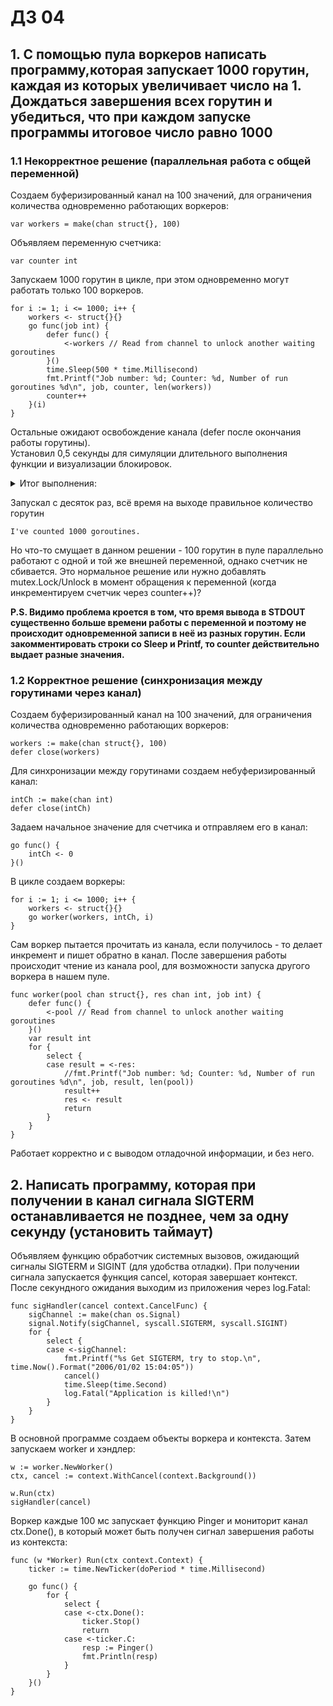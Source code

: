 # ДЗ 04

## 1. С помощью пула воркеров написать программу,которая запускает 1000 горутин, каждая из которых увеличивает число на 1. Дождаться завершения всех горутин и убедиться, что при каждом запуске программы итоговое число равно 1000
### 1.1 Некорректное решение (параллельная работа с общей переменной) 
Создаем буферизированный канал на 100 значений, для ограничения количества одновременно работающих воркеров:  
``` golang
var workers = make(chan struct{}, 100)
```

Объявляем переменную счетчика:  
``` golang
var counter int
```

Запускаем 1000 горутин в цикле, при этом одновременно могут работать только 100 воркеров.
```golang
for i := 1; i <= 1000; i++ {
    workers <- struct{}{}
    go func(job int) {
        defer func() {
            <-workers // Read from channel to unlock another waiting goroutines
        }()
        time.Sleep(500 * time.Millisecond)
        fmt.Printf("Job number: %d; Counter: %d, Number of run goroutines %d\n", job, counter, len(workers))
        counter++
    }(i)
}
```

Остальные ожидают освобождение канала (defer после окончания работы горутины).  
Установил 0,5 секунды для симуляции длительного выполнения функции и визуализации блокировок.

<details>
<summary>Итог выполнения:  </summary>
<pre>
Job number: 15; Counter: 0, Number of run goroutines 100 
Job number: 8; Counter: 0, Number of run goroutines 100  
Job number: 22; Counter: 0, Number of run goroutines 100 
Job number: 2; Counter: 0, Number of run goroutines 100  
Job number: 24; Counter: 0, Number of run goroutines 100 
Job number: 30; Counter: 0, Number of run goroutines 100 
Job number: 29; Counter: 0, Number of run goroutines 100 
Job number: 27; Counter: 0, Number of run goroutines 100 
Job number: 26; Counter: 0, Number of run goroutines 100 
Job number: 28; Counter: 0, Number of run goroutines 100 
Job number: 21; Counter: 0, Number of run goroutines 100 
Job number: 23; Counter: 0, Number of run goroutines 100 
Job number: 17; Counter: 0, Number of run goroutines 100 
Job number: 16; Counter: 0, Number of run goroutines 100 
Job number: 11; Counter: 0, Number of run goroutines 100
Job number: 14; Counter: 0, Number of run goroutines 100
Job number: 10; Counter: 0, Number of run goroutines 100
Job number: 9; Counter: 0, Number of run goroutines 100
Job number: 32; Counter: 0, Number of run goroutines 100
Job number: 100; Counter: 0, Number of run goroutines 100
Job number: 99; Counter: 0, Number of run goroutines 100
Job number: 98; Counter: 0, Number of run goroutines 100
Job number: 97; Counter: 0, Number of run goroutines 100
Job number: 96; Counter: 0, Number of run goroutines 100
Job number: 95; Counter: 0, Number of run goroutines 100
Job number: 94; Counter: 0, Number of run goroutines 100
Job number: 93; Counter: 0, Number of run goroutines 100
Job number: 92; Counter: 0, Number of run goroutines 100
Job number: 91; Counter: 0, Number of run goroutines 100
Job number: 90; Counter: 0, Number of run goroutines 100
Job number: 89; Counter: 0, Number of run goroutines 100
Job number: 88; Counter: 0, Number of run goroutines 100
Job number: 87; Counter: 0, Number of run goroutines 100
Job number: 86; Counter: 0, Number of run goroutines 100
Job number: 85; Counter: 0, Number of run goroutines 100
Job number: 84; Counter: 0, Number of run goroutines 100
Job number: 83; Counter: 0, Number of run goroutines 100
Job number: 82; Counter: 0, Number of run goroutines 100
Job number: 81; Counter: 0, Number of run goroutines 100
Job number: 80; Counter: 0, Number of run goroutines 100
Job number: 79; Counter: 0, Number of run goroutines 100
Job number: 55; Counter: 0, Number of run goroutines 100
Job number: 54; Counter: 0, Number of run goroutines 100
Job number: 53; Counter: 0, Number of run goroutines 100
Job number: 52; Counter: 0, Number of run goroutines 100
Job number: 51; Counter: 0, Number of run goroutines 100
Job number: 50; Counter: 0, Number of run goroutines 100
Job number: 49; Counter: 0, Number of run goroutines 100
Job number: 56; Counter: 0, Number of run goroutines 100
Job number: 48; Counter: 0, Number of run goroutines 100
Job number: 47; Counter: 0, Number of run goroutines 100
Job number: 78; Counter: 0, Number of run goroutines 100
Job number: 46; Counter: 0, Number of run goroutines 100
Job number: 77; Counter: 0, Number of run goroutines 100
Job number: 45; Counter: 0, Number of run goroutines 100
Job number: 44; Counter: 0, Number of run goroutines 100
Job number: 76; Counter: 0, Number of run goroutines 100
Job number: 43; Counter: 0, Number of run goroutines 100
Job number: 75; Counter: 0, Number of run goroutines 100
Job number: 42; Counter: 0, Number of run goroutines 100
Job number: 74; Counter: 0, Number of run goroutines 100
Job number: 41; Counter: 0, Number of run goroutines 100
Job number: 73; Counter: 0, Number of run goroutines 100
Job number: 40; Counter: 0, Number of run goroutines 100
Job number: 39; Counter: 0, Number of run goroutines 100
Job number: 38; Counter: 0, Number of run goroutines 100
Job number: 72; Counter: 0, Number of run goroutines 100
Job number: 37; Counter: 0, Number of run goroutines 100
Job number: 71; Counter: 0, Number of run goroutines 100
Job number: 36; Counter: 0, Number of run goroutines 100
Job number: 70; Counter: 0, Number of run goroutines 100
Job number: 35; Counter: 0, Number of run goroutines 100
Job number: 69; Counter: 0, Number of run goroutines 100
Job number: 34; Counter: 0, Number of run goroutines 100
Job number: 68; Counter: 0, Number of run goroutines 100
Job number: 33; Counter: 0, Number of run goroutines 100
Job number: 61; Counter: 0, Number of run goroutines 100
Job number: 65; Counter: 0, Number of run goroutines 100
Job number: 60; Counter: 0, Number of run goroutines 100
Job number: 67; Counter: 0, Number of run goroutines 100
Job number: 59; Counter: 0, Number of run goroutines 100
Job number: 66; Counter: 0, Number of run goroutines 100
Job number: 58; Counter: 0, Number of run goroutines 100
Job number: 57; Counter: 0, Number of run goroutines 100
Job number: 64; Counter: 0, Number of run goroutines 100
Job number: 63; Counter: 0, Number of run goroutines 100
Job number: 1; Counter: 0, Number of run goroutines 100
Job number: 6; Counter: 0, Number of run goroutines 100
Job number: 31; Counter: 0, Number of run goroutines 100
Job number: 5; Counter: 0, Number of run goroutines 100
Job number: 4; Counter: 0, Number of run goroutines 100
Job number: 3; Counter: 0, Number of run goroutines 100
Job number: 19; Counter: 0, Number of run goroutines 100
Job number: 12; Counter: 0, Number of run goroutines 100
Job number: 13; Counter: 0, Number of run goroutines 100
Job number: 25; Counter: 0, Number of run goroutines 100
Job number: 7; Counter: 0, Number of run goroutines 100
Job number: 20; Counter: 0, Number of run goroutines 100 
Job number: 18; Counter: 0, Number of run goroutines 100
Job number: 62; Counter: 0, Number of run goroutines 100
Job number: 133; Counter: 100, Number of run goroutines 100 
Job number: 138; Counter: 100, Number of run goroutines 100 
Job number: 153; Counter: 102, Number of run goroutines 100
Job number: 127; Counter: 100, Number of run goroutines 100
Job number: 136; Counter: 100, Number of run goroutines 100
Job number: 137; Counter: 100, Number of run goroutines 100
Job number: 116; Counter: 100, Number of run goroutines 100
Job number: 154; Counter: 107, Number of run goroutines 100
Job number: 107; Counter: 100, Number of run goroutines 100
Job number: 108; Counter: 100, Number of run goroutines 100
Job number: 109; Counter: 100, Number of run goroutines 100
Job number: 111; Counter: 100, Number of run goroutines 100
Job number: 112; Counter: 100, Number of run goroutines 100
Job number: 113; Counter: 100, Number of run goroutines 100
Job number: 110; Counter: 100, Number of run goroutines 100
Job number: 114; Counter: 100, Number of run goroutines 100
Job number: 115; Counter: 100, Number of run goroutines 100
Job number: 140; Counter: 100, Number of run goroutines 100
Job number: 152; Counter: 100, Number of run goroutines 100
Job number: 163; Counter: 119, Number of run goroutines 100
Job number: 141; Counter: 100, Number of run goroutines 100
Job number: 102; Counter: 100, Number of run goroutines 100
Job number: 103; Counter: 100, Number of run goroutines 100
Job number: 165; Counter: 123, Number of run goroutines 100
Job number: 143; Counter: 100, Number of run goroutines 100
Job number: 104; Counter: 100, Number of run goroutines 100
Job number: 126; Counter: 100, Number of run goroutines 100
Job number: 168; Counter: 127, Number of run goroutines 100
Job number: 132; Counter: 100, Number of run goroutines 100
Job number: 139; Counter: 100, Number of run goroutines 100
Job number: 128; Counter: 100, Number of run goroutines 100
Job number: 130; Counter: 100, Number of run goroutines 100
Job number: 129; Counter: 100, Number of run goroutines 100
Job number: 122; Counter: 100, Number of run goroutines 100
Job number: 148; Counter: 100, Number of run goroutines 100
Job number: 174; Counter: 135, Number of run goroutines 100
Job number: 145; Counter: 100, Number of run goroutines 100
Job number: 118; Counter: 100, Number of run goroutines 100
Job number: 146; Counter: 100, Number of run goroutines 100
Job number: 176; Counter: 139, Number of run goroutines 100
Job number: 119; Counter: 100, Number of run goroutines 100
Job number: 123; Counter: 100, Number of run goroutines 100
Job number: 182; Counter: 142, Number of run goroutines 100
Job number: 124; Counter: 100, Number of run goroutines 100
Job number: 121; Counter: 100, Number of run goroutines 100
Job number: 125; Counter: 100, Number of run goroutines 100
Job number: 134; Counter: 100, Number of run goroutines 100
Job number: 150; Counter: 100, Number of run goroutines 100
Job number: 149; Counter: 100, Number of run goroutines 100
Job number: 186; Counter: 149, Number of run goroutines 100
Job number: 144; Counter: 100, Number of run goroutines 100
Job number: 151; Counter: 100, Number of run goroutines 100
Job number: 106; Counter: 100, Number of run goroutines 100
Job number: 105; Counter: 100, Number of run goroutines 100
Job number: 155; Counter: 107, Number of run goroutines 100
Job number: 156; Counter: 107, Number of run goroutines 100
Job number: 157; Counter: 110, Number of run goroutines 100
Job number: 158; Counter: 110, Number of run goroutines 100
Job number: 159; Counter: 110, Number of run goroutines 100
Job number: 160; Counter: 114, Number of run goroutines 100
Job number: 161; Counter: 114, Number of run goroutines 100
Job number: 101; Counter: 100, Number of run goroutines 100
Job number: 164; Counter: 119, Number of run goroutines 100
Job number: 162; Counter: 119, Number of run goroutines 100
Job number: 142; Counter: 100, Number of run goroutines 100
Job number: 166; Counter: 123, Number of run goroutines 100
Job number: 131; Counter: 100, Number of run goroutines 100
Job number: 167; Counter: 127, Number of run goroutines 100
Job number: 171; Counter: 130, Number of run goroutines 100
Job number: 172; Counter: 130, Number of run goroutines 100
Job number: 170; Counter: 130, Number of run goroutines 100
Job number: 169; Counter: 130, Number of run goroutines 100
Job number: 117; Counter: 100, Number of run goroutines 100
Job number: 173; Counter: 135, Number of run goroutines 100
Job number: 175; Counter: 135, Number of run goroutines 100
Job number: 147; Counter: 100, Number of run goroutines 100
Job number: 178; Counter: 139, Number of run goroutines 100
Job number: 177; Counter: 139, Number of run goroutines 100
Job number: 120; Counter: 100, Number of run goroutines 100
Job number: 180; Counter: 142, Number of run goroutines 100
Job number: 181; Counter: 142, Number of run goroutines 100
Job number: 179; Counter: 142, Number of run goroutines 100
Job number: 183; Counter: 145, Number of run goroutines 100
Job number: 184; Counter: 145, Number of run goroutines 100
Job number: 185; Counter: 145, Number of run goroutines 100
Job number: 189; Counter: 149, Number of run goroutines 100
Job number: 135; Counter: 100, Number of run goroutines 100
Job number: 187; Counter: 149, Number of run goroutines 100
Job number: 188; Counter: 149, Number of run goroutines 100
Job number: 190; Counter: 152, Number of run goroutines 100
Job number: 191; Counter: 152, Number of run goroutines 100
Job number: 192; Counter: 152, Number of run goroutines 100
Job number: 193; Counter: 152, Number of run goroutines 100
Job number: 195; Counter: 156, Number of run goroutines 100
Job number: 196; Counter: 156, Number of run goroutines 100
Job number: 194; Counter: 156, Number of run goroutines 100
Job number: 198; Counter: 160, Number of run goroutines 100
Job number: 197; Counter: 160, Number of run goroutines 100
Job number: 200; Counter: 165, Number of run goroutines 100
Job number: 199; Counter: 165, Number of run goroutines 100
Job number: 250; Counter: 200, Number of run goroutines 100 
Job number: 299; Counter: 200, Number of run goroutines 100 
Job number: 201; Counter: 200, Number of run goroutines 100
Job number: 214; Counter: 200, Number of run goroutines 100
Job number: 217; Counter: 200, Number of run goroutines 100
Job number: 215; Counter: 200, Number of run goroutines 100
Job number: 216; Counter: 200, Number of run goroutines 100
Job number: 218; Counter: 200, Number of run goroutines 100
Job number: 222; Counter: 200, Number of run goroutines 100
Job number: 220; Counter: 200, Number of run goroutines 100
Job number: 221; Counter: 200, Number of run goroutines 100
Job number: 225; Counter: 200, Number of run goroutines 100
Job number: 226; Counter: 200, Number of run goroutines 100
Job number: 224; Counter: 200, Number of run goroutines 100
Job number: 229; Counter: 200, Number of run goroutines 100
Job number: 230; Counter: 200, Number of run goroutines 100
Job number: 228; Counter: 200, Number of run goroutines 100
Job number: 235; Counter: 200, Number of run goroutines 100
Job number: 242; Counter: 200, Number of run goroutines 100
Job number: 249; Counter: 200, Number of run goroutines 100
Job number: 298; Counter: 200, Number of run goroutines 100
Job number: 211; Counter: 200, Number of run goroutines 100
Job number: 212; Counter: 200, Number of run goroutines 100
Job number: 300; Counter: 200, Number of run goroutines 100
Job number: 213; Counter: 200, Number of run goroutines 100
Job number: 219; Counter: 200, Number of run goroutines 100
Job number: 207; Counter: 200, Number of run goroutines 100
Job number: 202; Counter: 200, Number of run goroutines 100
Job number: 239; Counter: 200, Number of run goroutines 100
Job number: 251; Counter: 200, Number of run goroutines 100
Job number: 223; Counter: 200, Number of run goroutines 100
Job number: 210; Counter: 200, Number of run goroutines 100
Job number: 275; Counter: 200, Number of run goroutines 100
Job number: 232; Counter: 200, Number of run goroutines 100
Job number: 227; Counter: 200, Number of run goroutines 100
Job number: 231; Counter: 200, Number of run goroutines 100
Job number: 264; Counter: 200, Number of run goroutines 100
Job number: 252; Counter: 200, Number of run goroutines 100
Job number: 276; Counter: 200, Number of run goroutines 100
Job number: 277; Counter: 200, Number of run goroutines 100
Job number: 253; Counter: 200, Number of run goroutines 100
Job number: 254; Counter: 200, Number of run goroutines 100
Job number: 278; Counter: 200, Number of run goroutines 100
Job number: 255; Counter: 200, Number of run goroutines 100
Job number: 280; Counter: 200, Number of run goroutines 100
Job number: 267; Counter: 200, Number of run goroutines 100
Job number: 256; Counter: 200, Number of run goroutines 100
Job number: 236; Counter: 200, Number of run goroutines 100
Job number: 281; Counter: 200, Number of run goroutines 100
Job number: 204; Counter: 200, Number of run goroutines 100
Job number: 257; Counter: 200, Number of run goroutines 100
Job number: 279; Counter: 200, Number of run goroutines 100
Job number: 258; Counter: 200, Number of run goroutines 100
Job number: 205; Counter: 200, Number of run goroutines 100
Job number: 259; Counter: 200, Number of run goroutines 100
Job number: 203; Counter: 200, Number of run goroutines 100
Job number: 260; Counter: 200, Number of run goroutines 100
Job number: 268; Counter: 200, Number of run goroutines 100
Job number: 261; Counter: 200, Number of run goroutines 100
Job number: 265; Counter: 200, Number of run goroutines 100
Job number: 262; Counter: 200, Number of run goroutines 100
Job number: 282; Counter: 200, Number of run goroutines 100
Job number: 263; Counter: 200, Number of run goroutines 100
Job number: 283; Counter: 200, Number of run goroutines 100
Job number: 206; Counter: 200, Number of run goroutines 100
Job number: 271; Counter: 200, Number of run goroutines 100
Job number: 285; Counter: 200, Number of run goroutines 100
Job number: 208; Counter: 200, Number of run goroutines 100
Job number: 266; Counter: 200, Number of run goroutines 100
Job number: 284; Counter: 200, Number of run goroutines 100
Job number: 269; Counter: 200, Number of run goroutines 100
Job number: 287; Counter: 200, Number of run goroutines 100
Job number: 209; Counter: 200, Number of run goroutines 100
Job number: 272; Counter: 200, Number of run goroutines 100
Job number: 270; Counter: 200, Number of run goroutines 100
Job number: 288; Counter: 200, Number of run goroutines 100
Job number: 233; Counter: 200, Number of run goroutines 100
Job number: 286; Counter: 200, Number of run goroutines 100
Job number: 234; Counter: 200, Number of run goroutines 100
Job number: 273; Counter: 200, Number of run goroutines 100
Job number: 292; Counter: 200, Number of run goroutines 100
Job number: 243; Counter: 200, Number of run goroutines 100
Job number: 274; Counter: 200, Number of run goroutines 100
Job number: 237; Counter: 200, Number of run goroutines 100
Job number: 238; Counter: 200, Number of run goroutines 100
Job number: 296; Counter: 200, Number of run goroutines 100
Job number: 293; Counter: 200, Number of run goroutines 100
Job number: 241; Counter: 200, Number of run goroutines 100
Job number: 291; Counter: 200, Number of run goroutines 100
Job number: 245; Counter: 200, Number of run goroutines 100
Job number: 290; Counter: 200, Number of run goroutines 100
Job number: 246; Counter: 200, Number of run goroutines 100
Job number: 244; Counter: 200, Number of run goroutines 100
Job number: 240; Counter: 200, Number of run goroutines 100
Job number: 247; Counter: 200, Number of run goroutines 100
Job number: 248; Counter: 200, Number of run goroutines 100
Job number: 295; Counter: 200, Number of run goroutines 100
Job number: 289; Counter: 200, Number of run goroutines 100
Job number: 294; Counter: 200, Number of run goroutines 100
Job number: 297; Counter: 200, Number of run goroutines 100
Job number: 345; Counter: 300, Number of run goroutines 100 
Job number: 352; Counter: 300, Number of run goroutines 100 
Job number: 301; Counter: 300, Number of run goroutines 100
Job number: 312; Counter: 300, Number of run goroutines 100
Job number: 313; Counter: 300, Number of run goroutines 100
Job number: 314; Counter: 300, Number of run goroutines 100
Job number: 316; Counter: 300, Number of run goroutines 100
Job number: 317; Counter: 300, Number of run goroutines 100
Job number: 315; Counter: 300, Number of run goroutines 100
Job number: 318; Counter: 300, Number of run goroutines 100
Job number: 319; Counter: 300, Number of run goroutines 100
Job number: 320; Counter: 300, Number of run goroutines 100
Job number: 321; Counter: 300, Number of run goroutines 100
Job number: 322; Counter: 300, Number of run goroutines 100
Job number: 337; Counter: 300, Number of run goroutines 100
Job number: 333; Counter: 300, Number of run goroutines 100
Job number: 376; Counter: 316, Number of run goroutines 100
Job number: 334; Counter: 300, Number of run goroutines 100
Job number: 346; Counter: 300, Number of run goroutines 100
Job number: 303; Counter: 300, Number of run goroutines 100
Job number: 347; Counter: 300, Number of run goroutines 100
Job number: 304; Counter: 300, Number of run goroutines 100
Job number: 348; Counter: 300, Number of run goroutines 100
Job number: 305; Counter: 300, Number of run goroutines 100
Job number: 379; Counter: 324, Number of run goroutines 100
Job number: 328; Counter: 300, Number of run goroutines 100
Job number: 353; Counter: 300, Number of run goroutines 100
Job number: 381; Counter: 327, Number of run goroutines 100
Job number: 354; Counter: 300, Number of run goroutines 100
Job number: 327; Counter: 300, Number of run goroutines 100
Job number: 350; Counter: 300, Number of run goroutines 100
Job number: 390; Counter: 331, Number of run goroutines 100
Job number: 351; Counter: 300, Number of run goroutines 100
Job number: 331; Counter: 300, Number of run goroutines 100
Job number: 309; Counter: 300, Number of run goroutines 100
Job number: 336; Counter: 300, Number of run goroutines 100
Job number: 391; Counter: 336, Number of run goroutines 100
Job number: 338; Counter: 300, Number of run goroutines 100
Job number: 306; Counter: 300, Number of run goroutines 100
Job number: 340; Counter: 300, Number of run goroutines 100
Job number: 395; Counter: 340, Number of run goroutines 100
Job number: 311; Counter: 300, Number of run goroutines 100
Job number: 308; Counter: 300, Number of run goroutines 100
Job number: 332; Counter: 300, Number of run goroutines 100
Job number: 339; Counter: 300, Number of run goroutines 100
Job number: 323; Counter: 300, Number of run goroutines 100
Job number: 324; Counter: 300, Number of run goroutines 100
Job number: 310; Counter: 300, Number of run goroutines 100
Job number: 342; Counter: 300, Number of run goroutines 100
Job number: 343; Counter: 300, Number of run goroutines 100
Job number: 341; Counter: 300, Number of run goroutines 100
Job number: 325; Counter: 300, Number of run goroutines 100
Job number: 344; Counter: 300, Number of run goroutines 100
Job number: 326; Counter: 300, Number of run goroutines 100
Job number: 358; Counter: 305, Number of run goroutines 100
Job number: 355; Counter: 305, Number of run goroutines 100
Job number: 356; Counter: 305, Number of run goroutines 100
Job number: 357; Counter: 305, Number of run goroutines 100
Job number: 362; Counter: 306, Number of run goroutines 100
Job number: 359; Counter: 306, Number of run goroutines 100
Job number: 360; Counter: 306, Number of run goroutines 100
Job number: 361; Counter: 306, Number of run goroutines 100
Job number: 363; Counter: 306, Number of run goroutines 100
Job number: 365; Counter: 311, Number of run goroutines 100
Job number: 368; Counter: 311, Number of run goroutines 100
Job number: 366; Counter: 311, Number of run goroutines 100
Job number: 367; Counter: 311, Number of run goroutines 100
Job number: 364; Counter: 311, Number of run goroutines 100
Job number: 369; Counter: 316, Number of run goroutines 100
Job number: 302; Counter: 300, Number of run goroutines 100
Job number: 377; Counter: 316, Number of run goroutines 100
Job number: 374; Counter: 316, Number of run goroutines 100
Job number: 372; Counter: 316, Number of run goroutines 100
Job number: 375; Counter: 316, Number of run goroutines 100
Job number: 370; Counter: 316, Number of run goroutines 100
Job number: 373; Counter: 316, Number of run goroutines 100
Job number: 371; Counter: 316, Number of run goroutines 100
Job number: 349; Counter: 300, Number of run goroutines 100
Job number: 378; Counter: 324, Number of run goroutines 100
Job number: 380; Counter: 324, Number of run goroutines 100
Job number: 383; Counter: 327, Number of run goroutines 100
Job number: 329; Counter: 300, Number of run goroutines 100
Job number: 384; Counter: 327, Number of run goroutines 100
Job number: 382; Counter: 327, Number of run goroutines 100
Job number: 385; Counter: 327, Number of run goroutines 100
Job number: 389; Counter: 331, Number of run goroutines 100
Job number: 330; Counter: 300, Number of run goroutines 100
Job number: 386; Counter: 331, Number of run goroutines 100
Job number: 388; Counter: 331, Number of run goroutines 100
Job number: 387; Counter: 331, Number of run goroutines 100
Job number: 393; Counter: 336, Number of run goroutines 100
Job number: 335; Counter: 300, Number of run goroutines 100
Job number: 392; Counter: 336, Number of run goroutines 100
Job number: 394; Counter: 336, Number of run goroutines 100
Job number: 307; Counter: 300, Number of run goroutines 100
Job number: 397; Counter: 340, Number of run goroutines 100
Job number: 396; Counter: 340, Number of run goroutines 100
Job number: 398; Counter: 345, Number of run goroutines 100
Job number: 400; Counter: 345, Number of run goroutines 100
Job number: 399; Counter: 345, Number of run goroutines 100
Job number: 454; Counter: 400, Number of run goroutines 100 
Job number: 460; Counter: 400, Number of run goroutines 100 
Job number: 402; Counter: 400, Number of run goroutines 100
Job number: 403; Counter: 400, Number of run goroutines 100
Job number: 404; Counter: 400, Number of run goroutines 100
Job number: 405; Counter: 400, Number of run goroutines 100
Job number: 407; Counter: 400, Number of run goroutines 100
Job number: 406; Counter: 400, Number of run goroutines 100
Job number: 408; Counter: 400, Number of run goroutines 100
Job number: 409; Counter: 400, Number of run goroutines 100
Job number: 410; Counter: 400, Number of run goroutines 100
Job number: 416; Counter: 400, Number of run goroutines 100
Job number: 424; Counter: 400, Number of run goroutines 100
Job number: 436; Counter: 400, Number of run goroutines 100
Job number: 448; Counter: 400, Number of run goroutines 100
Job number: 427; Counter: 400, Number of run goroutines 100
Job number: 445; Counter: 400, Number of run goroutines 100
Job number: 446; Counter: 400, Number of run goroutines 100
Job number: 458; Counter: 400, Number of run goroutines 100
Job number: 447; Counter: 400, Number of run goroutines 100
Job number: 411; Counter: 400, Number of run goroutines 100
Job number: 412; Counter: 400, Number of run goroutines 100
Job number: 414; Counter: 400, Number of run goroutines 100
Job number: 415; Counter: 400, Number of run goroutines 100
Job number: 413; Counter: 400, Number of run goroutines 100
Job number: 451; Counter: 400, Number of run goroutines 100
Job number: 418; Counter: 400, Number of run goroutines 100
Job number: 419; Counter: 400, Number of run goroutines 100
Job number: 449; Counter: 400, Number of run goroutines 100
Job number: 440; Counter: 400, Number of run goroutines 100
Job number: 417; Counter: 400, Number of run goroutines 100
Job number: 450; Counter: 400, Number of run goroutines 100
Job number: 421; Counter: 400, Number of run goroutines 100
Job number: 431; Counter: 400, Number of run goroutines 100
Job number: 433; Counter: 400, Number of run goroutines 100
Job number: 437; Counter: 400, Number of run goroutines 100
Job number: 423; Counter: 400, Number of run goroutines 100
Job number: 443; Counter: 400, Number of run goroutines 100
Job number: 420; Counter: 400, Number of run goroutines 100
Job number: 441; Counter: 400, Number of run goroutines 100
Job number: 456; Counter: 400, Number of run goroutines 100
Job number: 455; Counter: 400, Number of run goroutines 100
Job number: 439; Counter: 400, Number of run goroutines 100
Job number: 457; Counter: 400, Number of run goroutines 100
Job number: 422; Counter: 400, Number of run goroutines 100
Job number: 459; Counter: 400, Number of run goroutines 100
Job number: 426; Counter: 400, Number of run goroutines 100
Job number: 438; Counter: 400, Number of run goroutines 100
Job number: 429; Counter: 400, Number of run goroutines 100
Job number: 432; Counter: 400, Number of run goroutines 100
Job number: 442; Counter: 400, Number of run goroutines 100
Job number: 401; Counter: 400, Number of run goroutines 100
Job number: 435; Counter: 400, Number of run goroutines 100
Job number: 425; Counter: 400, Number of run goroutines 100
Job number: 434; Counter: 400, Number of run goroutines 100
Job number: 444; Counter: 400, Number of run goroutines 100
Job number: 428; Counter: 400, Number of run goroutines 100
Job number: 453; Counter: 400, Number of run goroutines 100
Job number: 452; Counter: 400, Number of run goroutines 100
Job number: 461; Counter: 400, Number of run goroutines 100
Job number: 430; Counter: 400, Number of run goroutines 100
Job number: 463; Counter: 406, Number of run goroutines 100
Job number: 465; Counter: 406, Number of run goroutines 100
Job number: 464; Counter: 406, Number of run goroutines 100
Job number: 466; Counter: 406, Number of run goroutines 100
Job number: 462; Counter: 406, Number of run goroutines 100
Job number: 467; Counter: 410, Number of run goroutines 100
Job number: 469; Counter: 410, Number of run goroutines 100
Job number: 470; Counter: 410, Number of run goroutines 100
Job number: 468; Counter: 410, Number of run goroutines 100
Job number: 474; Counter: 415, Number of run goroutines 100
Job number: 473; Counter: 415, Number of run goroutines 100
Job number: 471; Counter: 415, Number of run goroutines 100
Job number: 472; Counter: 415, Number of run goroutines 100
Job number: 475; Counter: 415, Number of run goroutines 100
Job number: 476; Counter: 419, Number of run goroutines 100
Job number: 478; Counter: 419, Number of run goroutines 100
Job number: 479; Counter: 419, Number of run goroutines 100
Job number: 477; Counter: 419, Number of run goroutines 100
Job number: 483; Counter: 423, Number of run goroutines 100
Job number: 480; Counter: 423, Number of run goroutines 100
Job number: 484; Counter: 423, Number of run goroutines 100
Job number: 481; Counter: 423, Number of run goroutines 100
Job number: 482; Counter: 423, Number of run goroutines 100
Job number: 485; Counter: 426, Number of run goroutines 100
Job number: 486; Counter: 426, Number of run goroutines 100
Job number: 488; Counter: 426, Number of run goroutines 100
Job number: 487; Counter: 426, Number of run goroutines 100
Job number: 490; Counter: 431, Number of run goroutines 100
Job number: 493; Counter: 431, Number of run goroutines 100
Job number: 491; Counter: 431, Number of run goroutines 100
Job number: 492; Counter: 431, Number of run goroutines 100
Job number: 489; Counter: 431, Number of run goroutines 100
Job number: 498; Counter: 436, Number of run goroutines 100
Job number: 494; Counter: 436, Number of run goroutines 100
Job number: 496; Counter: 436, Number of run goroutines 100
Job number: 495; Counter: 436, Number of run goroutines 100
Job number: 497; Counter: 436, Number of run goroutines 100
Job number: 500; Counter: 437, Number of run goroutines 100
Job number: 499; Counter: 437, Number of run goroutines 100
Job number: 563; Counter: 500, Number of run goroutines 100 
Job number: 518; Counter: 500, Number of run goroutines 100 
Job number: 503; Counter: 500, Number of run goroutines 100
Job number: 504; Counter: 500, Number of run goroutines 100
Job number: 505; Counter: 500, Number of run goroutines 100
Job number: 508; Counter: 500, Number of run goroutines 100
Job number: 509; Counter: 500, Number of run goroutines 100
Job number: 506; Counter: 500, Number of run goroutines 100
Job number: 507; Counter: 500, Number of run goroutines 100
Job number: 510; Counter: 500, Number of run goroutines 100
Job number: 511; Counter: 500, Number of run goroutines 100
Job number: 512; Counter: 500, Number of run goroutines 100
Job number: 513; Counter: 500, Number of run goroutines 100
Job number: 514; Counter: 500, Number of run goroutines 100
Job number: 515; Counter: 500, Number of run goroutines 100
Job number: 536; Counter: 500, Number of run goroutines 100
Job number: 519; Counter: 500, Number of run goroutines 100
Job number: 520; Counter: 500, Number of run goroutines 100
Job number: 516; Counter: 500, Number of run goroutines 100
Job number: 521; Counter: 500, Number of run goroutines 100
Job number: 517; Counter: 500, Number of run goroutines 100
Job number: 522; Counter: 500, Number of run goroutines 100
Job number: 524; Counter: 500, Number of run goroutines 100
Job number: 525; Counter: 500, Number of run goroutines 100
Job number: 548; Counter: 500, Number of run goroutines 100
Job number: 557; Counter: 500, Number of run goroutines 100
Job number: 523; Counter: 500, Number of run goroutines 100
Job number: 502; Counter: 500, Number of run goroutines 100
Job number: 549; Counter: 500, Number of run goroutines 100
Job number: 526; Counter: 500, Number of run goroutines 100
Job number: 501; Counter: 500, Number of run goroutines 100
Job number: 550; Counter: 500, Number of run goroutines 100
Job number: 527; Counter: 500, Number of run goroutines 100
Job number: 540; Counter: 500, Number of run goroutines 100
Job number: 528; Counter: 500, Number of run goroutines 100
Job number: 537; Counter: 500, Number of run goroutines 100
Job number: 529; Counter: 500, Number of run goroutines 100
Job number: 551; Counter: 500, Number of run goroutines 100
Job number: 538; Counter: 500, Number of run goroutines 100
Job number: 530; Counter: 500, Number of run goroutines 100
Job number: 552; Counter: 500, Number of run goroutines 100
Job number: 531; Counter: 500, Number of run goroutines 100
Job number: 539; Counter: 500, Number of run goroutines 100
Job number: 553; Counter: 500, Number of run goroutines 100
Job number: 532; Counter: 500, Number of run goroutines 100
Job number: 533; Counter: 500, Number of run goroutines 100
Job number: 541; Counter: 500, Number of run goroutines 100
Job number: 534; Counter: 500, Number of run goroutines 100
Job number: 556; Counter: 500, Number of run goroutines 100
Job number: 535; Counter: 500, Number of run goroutines 100
Job number: 560; Counter: 500, Number of run goroutines 100
Job number: 545; Counter: 500, Number of run goroutines 100
Job number: 555; Counter: 500, Number of run goroutines 100
Job number: 543; Counter: 500, Number of run goroutines 100
Job number: 558; Counter: 500, Number of run goroutines 100
Job number: 544; Counter: 500, Number of run goroutines 100
Job number: 554; Counter: 500, Number of run goroutines 100
Job number: 546; Counter: 500, Number of run goroutines 100
Job number: 559; Counter: 500, Number of run goroutines 100
Job number: 562; Counter: 500, Number of run goroutines 100
Job number: 561; Counter: 500, Number of run goroutines 100
Job number: 547; Counter: 500, Number of run goroutines 100
Job number: 565; Counter: 500, Number of run goroutines 100
Job number: 564; Counter: 500, Number of run goroutines 100
Job number: 566; Counter: 500, Number of run goroutines 100
Job number: 567; Counter: 500, Number of run goroutines 100
Job number: 568; Counter: 500, Number of run goroutines 100
Job number: 542; Counter: 500, Number of run goroutines 100
Job number: 569; Counter: 506, Number of run goroutines 100
Job number: 572; Counter: 506, Number of run goroutines 100
Job number: 573; Counter: 506, Number of run goroutines 100
Job number: 571; Counter: 506, Number of run goroutines 100
Job number: 570; Counter: 506, Number of run goroutines 100
Job number: 574; Counter: 509, Number of run goroutines 100
Job number: 577; Counter: 509, Number of run goroutines 100
Job number: 575; Counter: 509, Number of run goroutines 100
Job number: 576; Counter: 509, Number of run goroutines 100
Job number: 581; Counter: 512, Number of run goroutines 100
Job number: 578; Counter: 512, Number of run goroutines 100
Job number: 579; Counter: 512, Number of run goroutines 100
Job number: 580; Counter: 512, Number of run goroutines 100
Job number: 582; Counter: 516, Number of run goroutines 100
Job number: 584; Counter: 516, Number of run goroutines 100
Job number: 585; Counter: 516, Number of run goroutines 100
Job number: 583; Counter: 516, Number of run goroutines 100
Job number: 586; Counter: 516, Number of run goroutines 100
Job number: 589; Counter: 520, Number of run goroutines 100
Job number: 590; Counter: 520, Number of run goroutines 100
Job number: 591; Counter: 520, Number of run goroutines 100
Job number: 588; Counter: 520, Number of run goroutines 100
Job number: 587; Counter: 520, Number of run goroutines 100
Job number: 595; Counter: 523, Number of run goroutines 100
Job number: 593; Counter: 523, Number of run goroutines 100
Job number: 594; Counter: 523, Number of run goroutines 100
Job number: 592; Counter: 523, Number of run goroutines 100
Job number: 596; Counter: 523, Number of run goroutines 100
Job number: 598; Counter: 527, Number of run goroutines 100
Job number: 600; Counter: 527, Number of run goroutines 100
Job number: 599; Counter: 527, Number of run goroutines 100
Job number: 597; Counter: 527, Number of run goroutines 100
Job number: 662; Counter: 600, Number of run goroutines 100 
Job number: 654; Counter: 600, Number of run goroutines 100 
Job number: 667; Counter: 602, Number of run goroutines 100
Job number: 671; Counter: 603, Number of run goroutines 99
Job number: 656; Counter: 600, Number of run goroutines 100
Job number: 677; Counter: 605, Number of run goroutines 97
Job number: 653; Counter: 600, Number of run goroutines 100
Job number: 659; Counter: 600, Number of run goroutines 100
Job number: 655; Counter: 600, Number of run goroutines 100
Job number: 683; Counter: 609, Number of run goroutines 100
Job number: 691; Counter: 610, Number of run goroutines 100
Job number: 602; Counter: 600, Number of run goroutines 100
Job number: 695; Counter: 612, Number of run goroutines 100
Job number: 604; Counter: 600, Number of run goroutines 100
Job number: 700; Counter: 614, Number of run goroutines 100
Job number: 608; Counter: 600, Number of run goroutines 100
Job number: 609; Counter: 600, Number of run goroutines 100
Job number: 610; Counter: 600, Number of run goroutines 100
Job number: 611; Counter: 600, Number of run goroutines 100
Job number: 612; Counter: 600, Number of run goroutines 100
Job number: 613; Counter: 600, Number of run goroutines 100
Job number: 614; Counter: 600, Number of run goroutines 100
Job number: 619; Counter: 600, Number of run goroutines 100
Job number: 620; Counter: 600, Number of run goroutines 100
Job number: 621; Counter: 600, Number of run goroutines 100
Job number: 622; Counter: 600, Number of run goroutines 100
Job number: 605; Counter: 600, Number of run goroutines 100
Job number: 623; Counter: 600, Number of run goroutines 100
Job number: 624; Counter: 600, Number of run goroutines 100
Job number: 606; Counter: 600, Number of run goroutines 100
Job number: 618; Counter: 600, Number of run goroutines 100
Job number: 635; Counter: 600, Number of run goroutines 100
Job number: 601; Counter: 600, Number of run goroutines 100
Job number: 625; Counter: 600, Number of run goroutines 100
Job number: 615; Counter: 600, Number of run goroutines 100
Job number: 617; Counter: 600, Number of run goroutines 100
Job number: 639; Counter: 600, Number of run goroutines 100
Job number: 626; Counter: 600, Number of run goroutines 100
Job number: 616; Counter: 600, Number of run goroutines 100
Job number: 644; Counter: 600, Number of run goroutines 100
Job number: 630; Counter: 600, Number of run goroutines 100
Job number: 645; Counter: 600, Number of run goroutines 100
Job number: 633; Counter: 600, Number of run goroutines 100
Job number: 629; Counter: 600, Number of run goroutines 100
Job number: 647; Counter: 600, Number of run goroutines 100
Job number: 631; Counter: 600, Number of run goroutines 100
Job number: 627; Counter: 600, Number of run goroutines 100
Job number: 646; Counter: 600, Number of run goroutines 100
Job number: 634; Counter: 600, Number of run goroutines 100
Job number: 649; Counter: 600, Number of run goroutines 100
Job number: 650; Counter: 600, Number of run goroutines 100
Job number: 638; Counter: 600, Number of run goroutines 100
Job number: 632; Counter: 600, Number of run goroutines 100
Job number: 636; Counter: 600, Number of run goroutines 100
Job number: 660; Counter: 600, Number of run goroutines 100
Job number: 661; Counter: 600, Number of run goroutines 100
Job number: 628; Counter: 600, Number of run goroutines 100
Job number: 642; Counter: 600, Number of run goroutines 100
Job number: 637; Counter: 600, Number of run goroutines 100
Job number: 640; Counter: 600, Number of run goroutines 100
Job number: 641; Counter: 600, Number of run goroutines 100
Job number: 643; Counter: 606, Number of run goroutines 96
Job number: 672; Counter: 606, Number of run goroutines 96
Job number: 651; Counter: 600, Number of run goroutines 100
Job number: 663; Counter: 606, Number of run goroutines 100
Job number: 664; Counter: 606, Number of run goroutines 100
Job number: 665; Counter: 606, Number of run goroutines 100
Job number: 666; Counter: 606, Number of run goroutines 100
Job number: 652; Counter: 600, Number of run goroutines 100
Job number: 657; Counter: 600, Number of run goroutines 100
Job number: 668; Counter: 606, Number of run goroutines 100
Job number: 669; Counter: 606, Number of run goroutines 100
Job number: 670; Counter: 606, Number of run goroutines 100
Job number: 674; Counter: 606, Number of run goroutines 100
Job number: 673; Counter: 606, Number of run goroutines 100
Job number: 675; Counter: 606, Number of run goroutines 100
Job number: 676; Counter: 606, Number of run goroutines 100
Job number: 682; Counter: 606, Number of run goroutines 100
Job number: 679; Counter: 606, Number of run goroutines 100
Job number: 678; Counter: 606, Number of run goroutines 100
Job number: 680; Counter: 606, Number of run goroutines 100 
Job number: 681; Counter: 606, Number of run goroutines 100
Job number: 686; Counter: 609, Number of run goroutines 100
Job number: 684; Counter: 609, Number of run goroutines 100
Job number: 687; Counter: 609, Number of run goroutines 100
Job number: 658; Counter: 600, Number of run goroutines 100
Job number: 685; Counter: 609, Number of run goroutines 100
Job number: 689; Counter: 610, Number of run goroutines 100
Job number: 607; Counter: 600, Number of run goroutines 100
Job number: 693; Counter: 610, Number of run goroutines 100
Job number: 692; Counter: 610, Number of run goroutines 100
Job number: 688; Counter: 610, Number of run goroutines 100
Job number: 690; Counter: 610, Number of run goroutines 100
Job number: 698; Counter: 612, Number of run goroutines 100
Job number: 603; Counter: 600, Number of run goroutines 100
Job number: 697; Counter: 612, Number of run goroutines 100
Job number: 696; Counter: 612, Number of run goroutines 100
Job number: 694; Counter: 612, Number of run goroutines 100
Job number: 648; Counter: 600, Number of run goroutines 100
Job number: 699; Counter: 614, Number of run goroutines 100
Job number: 712; Counter: 700, Number of run goroutines 100 
Job number: 720; Counter: 700, Number of run goroutines 100 
Job number: 721; Counter: 700, Number of run goroutines 100
Job number: 701; Counter: 700, Number of run goroutines 100
Job number: 728; Counter: 704, Number of run goroutines 100
Job number: 730; Counter: 705, Number of run goroutines 100
Job number: 731; Counter: 706, Number of run goroutines 100
Job number: 738; Counter: 707, Number of run goroutines 100
Job number: 743; Counter: 708, Number of run goroutines 100
Job number: 746; Counter: 709, Number of run goroutines 100
Job number: 750; Counter: 710, Number of run goroutines 100
Job number: 751; Counter: 711, Number of run goroutines 100
Job number: 758; Counter: 712, Number of run goroutines 100
Job number: 759; Counter: 713, Number of run goroutines 100
Job number: 702; Counter: 700, Number of run goroutines 100
Job number: 719; Counter: 700, Number of run goroutines 100
Job number: 703; Counter: 700, Number of run goroutines 100
Job number: 704; Counter: 700, Number of run goroutines 100
Job number: 709; Counter: 700, Number of run goroutines 100
Job number: 784; Counter: 719, Number of run goroutines 100
Job number: 710; Counter: 700, Number of run goroutines 100
Job number: 723; Counter: 701, Number of run goroutines 100
Job number: 722; Counter: 701, Number of run goroutines 100
Job number: 725; Counter: 702, Number of run goroutines 100
Job number: 724; Counter: 702, Number of run goroutines 100
Job number: 727; Counter: 703, Number of run goroutines 100
Job number: 726; Counter: 703, Number of run goroutines 100
Job number: 707; Counter: 700, Number of run goroutines 100
Job number: 708; Counter: 700, Number of run goroutines 100
Job number: 729; Counter: 705, Number of run goroutines 100
Job number: 711; Counter: 700, Number of run goroutines 100 
Job number: 732; Counter: 706, Number of run goroutines 100
Job number: 733; Counter: 706, Number of run goroutines 100
Job number: 734; Counter: 707, Number of run goroutines 100
Job number: 713; Counter: 700, Number of run goroutines 100
Job number: 736; Counter: 707, Number of run goroutines 100
Job number: 735; Counter: 707, Number of run goroutines 100
Job number: 737; Counter: 707, Number of run goroutines 100
Job number: 739; Counter: 708, Number of run goroutines 100
Job number: 715; Counter: 700, Number of run goroutines 100
Job number: 741; Counter: 708, Number of run goroutines 100
Job number: 740; Counter: 708, Number of run goroutines 100
Job number: 742; Counter: 708, Number of run goroutines 100
Job number: 744; Counter: 709, Number of run goroutines 100
Job number: 716; Counter: 700, Number of run goroutines 100
Job number: 745; Counter: 709, Number of run goroutines 100
Job number: 747; Counter: 709, Number of run goroutines 100
Job number: 714; Counter: 700, Number of run goroutines 100
Job number: 748; Counter: 710, Number of run goroutines 100
Job number: 749; Counter: 710, Number of run goroutines 100
Job number: 752; Counter: 711, Number of run goroutines 100
Job number: 706; Counter: 700, Number of run goroutines 100
Job number: 753; Counter: 711, Number of run goroutines 100
Job number: 754; Counter: 711, Number of run goroutines 100
Job number: 756; Counter: 712, Number of run goroutines 100
Job number: 717; Counter: 700, Number of run goroutines 100
Job number: 755; Counter: 712, Number of run goroutines 100
Job number: 757; Counter: 712, Number of run goroutines 100
Job number: 718; Counter: 700, Number of run goroutines 100
Job number: 761; Counter: 713, Number of run goroutines 100
Job number: 760; Counter: 713, Number of run goroutines 100
Job number: 762; Counter: 713, Number of run goroutines 100
Job number: 766; Counter: 714, Number of run goroutines 100
Job number: 763; Counter: 714, Number of run goroutines 100
Job number: 764; Counter: 714, Number of run goroutines 100
Job number: 765; Counter: 714, Number of run goroutines 100
Job number: 769; Counter: 715, Number of run goroutines 100
Job number: 767; Counter: 715, Number of run goroutines 100
Job number: 768; Counter: 715, Number of run goroutines 100
Job number: 770; Counter: 715, Number of run goroutines 100 
Job number: 772; Counter: 716, Number of run goroutines 100
Job number: 774; Counter: 716, Number of run goroutines 100
Job number: 773; Counter: 716, Number of run goroutines 100
Job number: 771; Counter: 716, Number of run goroutines 100
Job number: 775; Counter: 717, Number of run goroutines 100
Job number: 776; Counter: 717, Number of run goroutines 100
Job number: 777; Counter: 717, Number of run goroutines 100
Job number: 778; Counter: 717, Number of run goroutines 100
Job number: 779; Counter: 717, Number of run goroutines 100
Job number: 781; Counter: 718, Number of run goroutines 100
Job number: 780; Counter: 718, Number of run goroutines 100
Job number: 705; Counter: 700, Number of run goroutines 100
Job number: 783; Counter: 719, Number of run goroutines 100
Job number: 785; Counter: 719, Number of run goroutines 100
Job number: 782; Counter: 719, Number of run goroutines 100
Job number: 786; Counter: 720, Number of run goroutines 100
Job number: 787; Counter: 720, Number of run goroutines 100
Job number: 790; Counter: 720, Number of run goroutines 100
Job number: 788; Counter: 720, Number of run goroutines 100
Job number: 789; Counter: 720, Number of run goroutines 100
Job number: 797; Counter: 722, Number of run goroutines 100
Job number: 792; Counter: 722, Number of run goroutines 100
Job number: 793; Counter: 722, Number of run goroutines 100
Job number: 794; Counter: 722, Number of run goroutines 100
Job number: 791; Counter: 722, Number of run goroutines 100
Job number: 798; Counter: 722, Number of run goroutines 100
Job number: 795; Counter: 722, Number of run goroutines 100
Job number: 796; Counter: 722, Number of run goroutines 100
Job number: 799; Counter: 723, Number of run goroutines 100
Job number: 800; Counter: 723, Number of run goroutines 100
Job number: 812; Counter: 800, Number of run goroutines 100 
Job number: 811; Counter: 800, Number of run goroutines 100 
Job number: 819; Counter: 801, Number of run goroutines 100
Job number: 810; Counter: 800, Number of run goroutines 100
Job number: 807; Counter: 800, Number of run goroutines 100
Job number: 805; Counter: 800, Number of run goroutines 100
Job number: 808; Counter: 800, Number of run goroutines 100
Job number: 803; Counter: 800, Number of run goroutines 100
Job number: 801; Counter: 800, Number of run goroutines 100
Job number: 802; Counter: 800, Number of run goroutines 100
Job number: 809; Counter: 800, Number of run goroutines 100
Job number: 815; Counter: 800, Number of run goroutines 100
Job number: 814; Counter: 800, Number of run goroutines 100
Job number: 817; Counter: 800, Number of run goroutines 100
Job number: 816; Counter: 800, Number of run goroutines 100
Job number: 804; Counter: 800, Number of run goroutines 100
Job number: 813; Counter: 800, Number of run goroutines 100
Job number: 818; Counter: 801, Number of run goroutines 100
Job number: 806; Counter: 800, Number of run goroutines 100
Job number: 820; Counter: 803, Number of run goroutines 100
Job number: 821; Counter: 804, Number of run goroutines 100
Job number: 822; Counter: 805, Number of run goroutines 100
Job number: 823; Counter: 806, Number of run goroutines 100
Job number: 824; Counter: 807, Number of run goroutines 100
Job number: 825; Counter: 808, Number of run goroutines 100
Job number: 826; Counter: 809, Number of run goroutines 100
Job number: 827; Counter: 810, Number of run goroutines 100
Job number: 828; Counter: 811, Number of run goroutines 100
Job number: 829; Counter: 812, Number of run goroutines 100
Job number: 830; Counter: 813, Number of run goroutines 100 
Job number: 831; Counter: 814, Number of run goroutines 100
Job number: 832; Counter: 815, Number of run goroutines 100
Job number: 852; Counter: 832, Number of run goroutines 100
Job number: 854; Counter: 833, Number of run goroutines 100
Job number: 855; Counter: 834, Number of run goroutines 100
Job number: 856; Counter: 835, Number of run goroutines 100
Job number: 858; Counter: 836, Number of run goroutines 100
Job number: 860; Counter: 837, Number of run goroutines 100
Job number: 862; Counter: 838, Number of run goroutines 100
Job number: 863; Counter: 839, Number of run goroutines 100
Job number: 865; Counter: 840, Number of run goroutines 100
Job number: 842; Counter: 825, Number of run goroutines 100
Job number: 843; Counter: 826, Number of run goroutines 100
Job number: 869; Counter: 843, Number of run goroutines 100
Job number: 845; Counter: 828, Number of run goroutines 100
Job number: 846; Counter: 828, Number of run goroutines 100
Job number: 847; Counter: 829, Number of run goroutines 100
Job number: 848; Counter: 829, Number of run goroutines 100
Job number: 850; Counter: 830, Number of run goroutines 100
Job number: 849; Counter: 830, Number of run goroutines 100
Job number: 851; Counter: 831, Number of run goroutines 100
Job number: 833; Counter: 816, Number of run goroutines 100
Job number: 834; Counter: 817, Number of run goroutines 100
Job number: 853; Counter: 833, Number of run goroutines 100
Job number: 835; Counter: 818, Number of run goroutines 100
Job number: 836; Counter: 819, Number of run goroutines 100
Job number: 857; Counter: 835, Number of run goroutines 100
Job number: 837; Counter: 820, Number of run goroutines 100
Job number: 859; Counter: 836, Number of run goroutines 100
Job number: 838; Counter: 821, Number of run goroutines 100
Job number: 861; Counter: 837, Number of run goroutines 100
Job number: 839; Counter: 822, Number of run goroutines 100
Job number: 841; Counter: 824, Number of run goroutines 100
Job number: 864; Counter: 839, Number of run goroutines 100
Job number: 840; Counter: 824, Number of run goroutines 100
Job number: 867; Counter: 841, Number of run goroutines 100
Job number: 866; Counter: 841, Number of run goroutines 100
Job number: 871; Counter: 843, Number of run goroutines 100 
Job number: 844; Counter: 827, Number of run goroutines 100
Job number: 870; Counter: 843, Number of run goroutines 100
Job number: 868; Counter: 843, Number of run goroutines 100
Job number: 872; Counter: 845, Number of run goroutines 100
Job number: 873; Counter: 845, Number of run goroutines 100
Job number: 874; Counter: 845, Number of run goroutines 100
Job number: 875; Counter: 845, Number of run goroutines 100
Job number: 878; Counter: 846, Number of run goroutines 100
Job number: 876; Counter: 846, Number of run goroutines 100
Job number: 877; Counter: 846, Number of run goroutines 100
Job number: 881; Counter: 847, Number of run goroutines 100
Job number: 879; Counter: 847, Number of run goroutines 100
Job number: 880; Counter: 847, Number of run goroutines 100
Job number: 885; Counter: 849, Number of run goroutines 100
Job number: 882; Counter: 849, Number of run goroutines 100
Job number: 883; Counter: 849, Number of run goroutines 100
Job number: 884; Counter: 849, Number of run goroutines 100
Job number: 888; Counter: 850, Number of run goroutines 100
Job number: 889; Counter: 850, Number of run goroutines 100
Job number: 886; Counter: 850, Number of run goroutines 100
Job number: 887; Counter: 850, Number of run goroutines 100
Job number: 893; Counter: 852, Number of run goroutines 100
Job number: 890; Counter: 852, Number of run goroutines 100
Job number: 891; Counter: 852, Number of run goroutines 100
Job number: 892; Counter: 852, Number of run goroutines 100
Job number: 897; Counter: 853, Number of run goroutines 100
Job number: 894; Counter: 853, Number of run goroutines 100
Job number: 895; Counter: 853, Number of run goroutines 100
Job number: 896; Counter: 853, Number of run goroutines 100
Job number: 898; Counter: 854, Number of run goroutines 100
Job number: 899; Counter: 854, Number of run goroutines 100
Job number: 900; Counter: 854, Number of run goroutines 100
Job number: 916; Counter: 900, Number of run goroutines 100 
Job number: 909; Counter: 900, Number of run goroutines 100 
Job number: 903; Counter: 900, Number of run goroutines 100
Job number: 904; Counter: 900, Number of run goroutines 100
Job number: 905; Counter: 900, Number of run goroutines 100
Job number: 908; Counter: 900, Number of run goroutines 100
Job number: 906; Counter: 900, Number of run goroutines 100
Job number: 912; Counter: 900, Number of run goroutines 100
Job number: 910; Counter: 900, Number of run goroutines 100
Job number: 911; Counter: 900, Number of run goroutines 100
Job number: 907; Counter: 900, Number of run goroutines 100
Job number: 914; Counter: 900, Number of run goroutines 100
Job number: 915; Counter: 900, Number of run goroutines 100
Job number: 913; Counter: 900, Number of run goroutines 100
Job number: 902; Counter: 900, Number of run goroutines 100
Job number: 901; Counter: 900, Number of run goroutines 100
Job number: 917; Counter: 901, Number of run goroutines 99
Job number: 918; Counter: 903, Number of run goroutines 97
Job number: 919; Counter: 904, Number of run goroutines 96
Job number: 922; Counter: 905, Number of run goroutines 95
Job number: 920; Counter: 905, Number of run goroutines 95
Job number: 921; Counter: 905, Number of run goroutines 95
Job number: 923; Counter: 908, Number of run goroutines 92
Job number: 924; Counter: 909, Number of run goroutines 91
Job number: 934; Counter: 924, Number of run goroutines 76
Job number: 925; Counter: 912, Number of run goroutines 88
Job number: 927; Counter: 913, Number of run goroutines 87
Job number: 928; Counter: 916, Number of run goroutines 84
Job number: 929; Counter: 917, Number of run goroutines 83
Job number: 931; Counter: 920, Number of run goroutines 80
Job number: 930; Counter: 920, Number of run goroutines 80
Job number: 939; Counter: 931, Number of run goroutines 69
Job number: 932; Counter: 922, Number of run goroutines 78
Job number: 926; Counter: 912, Number of run goroutines 88
Job number: 935; Counter: 925, Number of run goroutines 75
Job number: 937; Counter: 928, Number of run goroutines 72
Job number: 936; Counter: 928, Number of run goroutines 72
Job number: 938; Counter: 931, Number of run goroutines 69
Job number: 933; Counter: 922, Number of run goroutines 78
Job number: 940; Counter: 933, Number of run goroutines 67
Job number: 941; Counter: 933, Number of run goroutines 67
Job number: 942; Counter: 935, Number of run goroutines 65 
Job number: 943; Counter: 938, Number of run goroutines 62
Job number: 945; Counter: 938, Number of run goroutines 62
Job number: 944; Counter: 938, Number of run goroutines 62
Job number: 946; Counter: 940, Number of run goroutines 60
Job number: 947; Counter: 940, Number of run goroutines 60
Job number: 948; Counter: 940, Number of run goroutines 60
Job number: 949; Counter: 942, Number of run goroutines 58
Job number: 951; Counter: 944, Number of run goroutines 56
Job number: 950; Counter: 944, Number of run goroutines 56
Job number: 952; Counter: 945, Number of run goroutines 55
Job number: 954; Counter: 946, Number of run goroutines 54
Job number: 953; Counter: 946, Number of run goroutines 54
Job number: 955; Counter: 948, Number of run goroutines 52
Job number: 956; Counter: 949, Number of run goroutines 51
Job number: 959; Counter: 952, Number of run goroutines 48
Job number: 957; Counter: 952, Number of run goroutines 48
Job number: 958; Counter: 952, Number of run goroutines 48
Job number: 960; Counter: 955, Number of run goroutines 45
Job number: 961; Counter: 955, Number of run goroutines 45
Job number: 962; Counter: 955, Number of run goroutines 45
Job number: 964; Counter: 956, Number of run goroutines 44
Job number: 963; Counter: 956, Number of run goroutines 44
Job number: 966; Counter: 958, Number of run goroutines 42
Job number: 965; Counter: 958, Number of run goroutines 42
Job number: 968; Counter: 960, Number of run goroutines 40
Job number: 967; Counter: 960, Number of run goroutines 40
Job number: 969; Counter: 962, Number of run goroutines 38
Job number: 972; Counter: 966, Number of run goroutines 34
Job number: 970; Counter: 966, Number of run goroutines 34
Job number: 971; Counter: 966, Number of run goroutines 34
Job number: 973; Counter: 966, Number of run goroutines 34
Job number: 975; Counter: 968, Number of run goroutines 32
Job number: 974; Counter: 968, Number of run goroutines 32
Job number: 976; Counter: 970, Number of run goroutines 30
Job number: 977; Counter: 970, Number of run goroutines 30
Job number: 980; Counter: 972, Number of run goroutines 28
Job number: 978; Counter: 972, Number of run goroutines 28
Job number: 979; Counter: 972, Number of run goroutines 28
Job number: 982; Counter: 975, Number of run goroutines 25
Job number: 981; Counter: 975, Number of run goroutines 25
Job number: 983; Counter: 975, Number of run goroutines 25
Job number: 984; Counter: 975, Number of run goroutines 25
Job number: 985; Counter: 978, Number of run goroutines 22
Job number: 987; Counter: 978, Number of run goroutines 22
Job number: 986; Counter: 978, Number of run goroutines 22
Job number: 990; Counter: 981, Number of run goroutines 19
Job number: 989; Counter: 981, Number of run goroutines 19
Job number: 988; Counter: 981, Number of run goroutines 19
Job number: 991; Counter: 984, Number of run goroutines 16
Job number: 992; Counter: 984, Number of run goroutines 16
Job number: 993; Counter: 984, Number of run goroutines 16
Job number: 995; Counter: 989, Number of run goroutines 11
Job number: 1000; Counter: 994, Number of run goroutines 6
Job number: 994; Counter: 989, Number of run goroutines 11
Job number: 996; Counter: 989, Number of run goroutines 11
Job number: 999; Counter: 994, Number of run goroutines 6
Job number: 997; Counter: 994, Number of run goroutines 6
Job number: 998; Counter: 994, Number of run goroutines 6
I've counted 1000 goroutines. 
</pre>
</details>

Запускал с десяток раз, всё время на выходе правильное количество горутин
```
I've counted 1000 goroutines.
```

Но что-то смущает в данном решении - 100 горутин в пуле параллельно работают с одной и той же внешней переменной, 
однако счетчик не сбивается. Это нормальное решение или нужно добавлять mutex.Lock/Unlock в момент обращения к переменной
(когда инкрементируем счетчик через counter++)?

**P.S. Видимо проблема кроется в том, что время вывода в STDOUT существенно больше времени работы с переменной
и поэтому не происходит одновременной записи в неё из разных горутин.
Если закомментировать строки со Sleep и Printf, то counter действительно выдает разные значения.**

### 1.2 Корректное решение (синхронизация между горутинами через канал)
Создаем буферизированный канал на 100 значений, для ограничения количества одновременно работающих воркеров:
``` golang
workers := make(chan struct{}, 100)
defer close(workers)
```
Для синхронизации между горутинами создаем небуферизированный канал:
``` golang
intCh := make(chan int)
defer close(intCh)
```
Задаем начальное значение для счетчика и отправляем его в канал:
``` golang
go func() {
	intCh <- 0
}()
```
В цикле создаем воркеры:
```golang
for i := 1; i <= 1000; i++ {
	workers <- struct{}{}
	go worker(workers, intCh, i)
}
```
Сам воркер пытается прочитать из канала, если получилось - то делает инкремент и пишет обратно в канал.
После завершения работы происходит чтение из канала pool, для возможности запуска другого воркера в нашем пуле.
```golang
func worker(pool chan struct{}, res chan int, job int) {
	defer func() {
		<-pool // Read from channel to unlock another waiting goroutines
	}()
	var result int
	for {
		select {
		case result = <-res:
			//fmt.Printf("Job number: %d; Counter: %d, Number of run goroutines %d\n", job, result, len(pool))
			result++
			res <- result
			return
		}
	}
}
```
Работает корректно и с выводом отладочной информации, и без него.

## 2. Написать программу, которая при получении в канал сигнала SIGTERM останавливается не позднее, чем за одну секунду (установить таймаут)
Объявляем функцию обработчик системных вызовов, ожидающий сигналы SIGTERM и SIGINT (для удобства отладки).
При получении сигнала запускается функция cancel, которая завершает контекст. После секундного ожидания выходим из приложения через log.Fatal:  
``` golang
func sigHandler(cancel context.CancelFunc) {
	sigChannel := make(chan os.Signal)
	signal.Notify(sigChannel, syscall.SIGTERM, syscall.SIGINT)
	for {
		select {
		case <-sigChannel:
			fmt.Printf("%s Get SIGTERM, try to stop.\n", time.Now().Format("2006/01/02 15:04:05"))
			cancel()
			time.Sleep(time.Second)
			log.Fatal("Application is killed!\n")
		}
	}
}
```

В основной программе создаем объекты воркера и контекста. Затем запускаем worker и хэндлер:  
``` golang
w := worker.NewWorker()
ctx, cancel := context.WithCancel(context.Background())

w.Run(ctx)
sigHandler(cancel)
```

Воркер каждые 100 мс запускает функцию Pinger и мониторит канал ctx.Done(), в который может быть получен сигнал завершения работы из контекста:
``` golang
func (w *Worker) Run(ctx context.Context) {
	ticker := time.NewTicker(doPeriod * time.Millisecond)

	go func() {
		for {
			select {
			case <-ctx.Done():
				ticker.Stop()
				return
			case <-ticker.C:
				resp := Pinger()
				fmt.Println(resp)
			}
		}
	}()
}
```